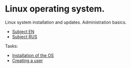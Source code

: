 # Linux operating system.

Linux system installation and updates. Administration basics.

- [Subject EN](./subject_en.md)
- [Subject RUS](./subject_rus.md)

Tasks:
- [Installation of the OS](./report.md#part-1-installation-og-the-os)
- [Creating a user](./report.md#part-2-creating-a-user)
